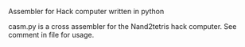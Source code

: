 Assembler for Hack computer written in python

casm.py is a cross assembler for the Nand2tetris hack computer. See comment in file for usage.
